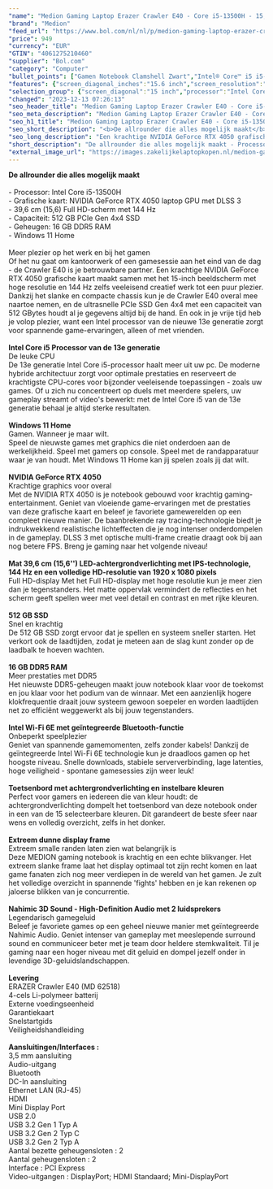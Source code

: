 ```yaml
---
"name": "Medion Gaming Laptop Erazer Crawler E40 - Core i5-13500H - 15,6 Inch FHD - 144Hz - GeForce RTX 4050 - 512 GB SSD - 16 GB RAM - Windows 11 Home"
"brand": "Medion"
"feed_url": "https://www.bol.com/nl/nl/p/medion-gaming-laptop-erazer-crawler-e40-core-i5-13500h-15-6-inch-fhd-144hz-geforce-rtx-4050-512-gb-ssd-16-gb-ram-windows-11-home/9300000141408649"
"price": 949
"currency": "EUR"
"GTIN": "4061275210460"
"supplier": "Bol.com"
"category": "Computer"
"bullet_points": ["Gamen Notebook Clamshell Zwart","Intel® Core™ i5 i5-13500H 2,6 GHz","39,6 cm (15.6\") Full HD 1920 x 1080 Pixels IPS","16 GB DDR5-SDRAM 4800 MHz 2 x 8 GB","512 GB SSD","NVIDIA GeForce RTX 4050 6 GB Intel Iris Xe Graphics","Wi-Fi 6E (802.11ax) Ethernet LAN 100,1000 Mbit/s Bluetooth 5.3","Lithium-Ion (Li-Ion) 230 W","Windows 11 Home"]
"features": {"screen_diagonal_inches":"15.6 inch","screen_resolution":"1920 x 1080 Pixels","processor_family":"Intel® Core™ i5","memory_size":"16 GB","memory_type":"DDR5-SDRAM","total_storage_space":"512 GB","graphics_card":"NVIDIA GeForce RTX 4050","graphics_memory_size":"6 GB","operating_system":"Windows","width":"359 mm","depth":"238 mm","height":"27,8 mm","weight":"2,26 kg","purpose_laptop":"Gaming"}
"selection_group": {"screen_diagonal":"15 inch","processor":"Intel Core i5","changed_price_past_3_days":false,"product_family":"ERAZER"}
"changed": "2023-12-13 07:26:13"
"seo_header_title": "Medion Gaming Laptop Erazer Crawler E40 - Core i5-13500H - 15,6 Inch FHD - 144Hz - GeForce RTX 4050 - 512 GB SSD - 16 GB RAM - Windows 11 Home"
"seo_meta_description": "Medion Gaming Laptop Erazer Crawler E40 - Core i5-13500H - 15,6 Inch FHD - 144Hz - GeForce RTX 4050 - 512 GB SSD - 16 GB RAM - Windows 11 Home"
"seo_h1_title": "Medion Gaming Laptop Erazer Crawler E40 - Core i5-13500H - 15,6 Inch FHD - 144Hz - GeForce RTX 4050 - 512 GB SSD - 16 GB RAM - Windows 11 Home"
"seo_short_description": "<b>De allrounder die alles mogelijk maakt</b> <br /> <br />- Processor: Intel Core i5-13500H <br />- Grafische kaart: NVIDIA GeForce RTX 4050 laptop GPU met DLSS 3 <br />- 39,6 cm (15,6) Full HD-scherm met 144 Hz <br />- Capaciteit: 512 GB PCIe Gen 4x4 SSD <br />- Geheugen: 16 GB DDR5 RAM <br />- Windows 11 Home <br /> <br />Meer plezier op het werk en bij het gamen <br />Of het nu gaat om kantoorwerk of een gamesessie aan het eind van de dag - de Crawler E40 is je betrouwbare partner."
"seo_long_description": "Een krachtige NVIDIA GeForce RTX 4050 grafische kaart maakt samen met het 15-inch beeldscherm met hoge resolutie en 144 Hz zelfs veeleisend creatief werk tot een puur plezier. Dankzij het slanke en compacte chassis kun je de Crawler E40 overal mee naartoe nemen, en de ultrasnelle PCIe SSD Gen 4x4 met een capaciteit van 512 GBytes houdt al je gegevens altijd bij de hand. En ook in je vrije tijd heb je volop plezier, want een Intel processor van de nieuwe 13e generatie zorgt voor spannende game-ervaringen, alleen of met vrienden. <br /> <br /> <b>Intel Core i5 Processor van de 13e generatie</b> <br />De leuke CPU <br />De 13e generatie Intel Core i5-processor haalt meer uit uw pc. De moderne hybride architectuur zorgt voor optimale prestaties en reserveert de krachtigste CPU-cores voor bijzonder veeleisende toepassingen - zoals uw games. Of u zich nu concentreert op duels met meerdere spelers, uw gameplay streamt of video's bewerkt: met de Intel Core i5 van de 13e generatie behaal je altijd sterke resultaten. <br /> <br /> <b>Windows 11 Home</b> <br />Gamen. Wanneer je maar wilt. <br />Speel de nieuwste games met graphics die niet onderdoen aan de werkelijkheid. Speel met gamers op console. Speel met de randapparatuur waar je van houdt. Met Windows 11 Home kan jij spelen zoals jij dat wilt. <br /> <br /> <b>NVIDIA GeForce RTX 4050</b> <br />Krachtige graphics voor overal <br />Met de NVIDIA RTX 4050 is je notebook gebouwd voor krachtig gaming-entertainment. Geniet van vloeiende game-ervaringen met de prestaties van deze grafische kaart en beleef je favoriete gamewerelden op een compleet nieuwe manier. De baanbrekende ray tracing-technologie biedt je indrukwekkend realistische lichteffecten die je nog intenser onderdompelen in de gameplay. DLSS 3 met optische multi-frame creatie draagt ook bij aan nog betere FPS. Breng je gaming naar het volgende niveau! <br /> <br /> <b>Mat 39,6 cm (15,6'') LED-achtergrondverlichting met IPS-technologie, 144 Hz en een volledige HD-resolutie van 1920 x 1080 pixels</b> <br />Full HD-display Met het Full HD-display met hoge resolutie kun je meer zien dan je tegenstanders. Het matte oppervlak vermindert de reflecties en het scherm geeft spellen weer met veel detail en contrast en met rijke kleuren. <br /> <br /> <b>512 GB SSD</b> <br />Snel en krachtig <br />De 512 GB SSD zorgt ervoor dat je spellen en systeem sneller starten. Het verkort ook de laadtijden, zodat je meteen aan de slag kunt zonder op de laadbalk te hoeven wachten. <br /> <br /> <b>16 GB DDR5 RAM</b> <br />Meer prestaties met DDR5 <br />Het nieuwste DDR5-geheugen maakt jouw notebook klaar voor de toekomst en jou klaar voor het podium van de winnaar. Met een aanzienlijk hogere klokfrequentie draait jouw systeem gewoon soepeler en worden laadtijden net zo efficiënt weggewerkt als bij jouw tegenstanders. <br /> <br /> <b>Intel Wi-Fi 6E met geïntegreerde Bluetooth-functie</b> <br />Onbeperkt speelplezier <br />Geniet van spannende gamemomenten, zelfs zonder kabels! Dankzij de geïntegreerde Intel Wi-Fi 6E technologie kun je draadloos gamen op het hoogste niveau. Snelle downloads, stabiele serververbinding, lage latenties, hoge veiligheid - spontane gamesessies zijn weer leuk! <br /> <br /> <b>Toetsenbord met achtergrondverlichting en instelbare kleuren</b> <br />Perfect voor gamers en iedereen die van kleur houdt: de achtergrondverlichting dompelt het toetsenbord van deze notebook onder in een van de 15 selecteerbare kleuren. Dit garandeert de beste sfeer naar wens en volledig overzicht, zelfs in het donker. <br /> <br /> <b>Extreem dunne display frame</b> <br />Extreem smalle randen laten zien wat belangrijk is <br />Deze MEDION gaming notebook is krachtig en een echte blikvanger. Het extreem slanke frame laat het display optimaal tot zijn recht komen en laat game fanaten zich nog meer verdiepen in de wereld van het gamen. Je zult het volledige overzicht in spannende 'fights' hebben en je kan rekenen op jaloerse blikken van je concurrentie. <br /> <br /> <b>Nahimic 3D Sound - High-Definition Audio met 2 luidsprekers</b> <br />Legendarisch gamegeluid <br />Beleef je favoriete games op een geheel nieuwe manier met geïntegreerde Nahimic Audio. Geniet intenser van gameplay met meeslepende surround sound en communiceer beter met je team door heldere stemkwaliteit. Til je gaming naar een hoger niveau met dit geluid en dompel jezelf onder in levendige 3D-geluidslandschappen. <br /> <br /> <b>Levering </b> <br />ERAZER Crawler E40 (MD 62518) <br />4-cels Li-polymeer batterij <br />Externe voedingseenheid <br />Garantiekaart <br />Snelstartgids <br />Veiligheidshandleiding <br /> <br /> <b>Aansluitingen/Interfaces :</b> <br />3,5 mm aansluiting <br />Audio-uitgang <br />Bluetooth <br />DC-In aansluiting <br />Ethernet LAN (RJ-45) <br />HDMI <br />Mini Display Port <br />USB 2. 0 <br />USB 3. 2 Gen 1 Typ A <br />USB 3. 2 Gen 2 Typ C <br />USB 3. 2 Gen 2 Typ A <br />Aantal bezette geheugensloten : 2 <br />Aantal geheugensloten : 2 <br />Interface : PCI Express <br />Video-uitgangen : DisplayPort; HDMI Standaard; Mini-DisplayPort"
"short_description": "De allrounder die alles mogelijk maakt - Processor: Intel Core i5-13500H - Grafische kaart: NVIDIA GeForce RTX 4050 laptop GPU met DLSS 3 - 39,6 cm (15,6) Full HD-scherm met 144 Hz - Capaciteit: 512 GB PCIe Gen 4x4 SSD - Geheugen: 16 GB DDR5 RAM - Windows 11 Home Meer plezier op het werk en bij het gamen Of het nu gaat om kantoorwerk of een gamesessie aan het eind van de dag - de Crawler E40 is je betrouwbare partner. Een krachtige NVIDIA GeForce RTX 4050 grafische kaart maakt samen met het 15-inch beeldscherm met hoge resolutie en 144 Hz zelfs veeleisend creatief werk tot een puur plezier. Dankzij het slanke en compacte chassis kun je de Crawler E40 overal mee naartoe nemen, en de ultrasnelle PCIe SSD Gen 4x4 met een capaciteit van 512 GBytes houdt al je gegevens altijd bij de hand. En ook in je vrije tijd heb je volop plezier, want een Intel processor van de nieuwe 13e generatie zorgt voor spannende game-ervaringen, alleen of met vrienden. Intel Core i5 Processor van de 13e generatie De leuke CPU De 13e generatie Intel Core i5-processor haalt meer uit uw pc. De moderne hybride architectuur zorgt voor optimale prestaties en reserveert de krachtigste CPU-cores voor bijzonder veeleisende toepassingen - zoals uw games. Of u zich nu concentreert op duels met meerdere spelers, uw gameplay streamt of video's bewerkt: met de Intel Core i5 van de 13e generatie behaal je altijd sterke resultaten. Windows 11 Home Gamen. Wanneer je maar wilt. Speel de nieuwste games met graphics die niet onderdoen aan de werkelijkheid. Speel met gamers op console. Speel met de randapparatuur waar je van houdt. Met Windows 11 Home kan jij spelen zoals jij dat wilt. NVIDIA GeForce RTX 4050 Krachtige graphics voor overal Met de NVIDIA RTX 4050 is je notebook gebouwd voor krachtig gaming-entertainment. Geniet van vloeiende game-ervaringen met de prestaties van deze grafische kaart en beleef je favoriete gamewerelden op een compleet nieuwe manier. De baanbrekende ray tracing-technologie biedt je indrukwekkend realistische lichteffecten die je nog intenser onderdompelen in de gameplay. DLSS 3 met optische multi-frame creatie draagt ook bij aan nog betere FPS. Breng je gaming naar het volgende niveau! Mat 39,6 cm (15,6'') LED-achtergrondverlichting met IPS-technologie, 144 Hz en een volledige HD-resolutie van 1920 x 1080 pixels Full HD-display Met het Full HD-display met hoge resolutie kun je meer zien dan je tegenstanders. Het matte oppervlak vermindert de reflecties en het scherm geeft spellen weer met veel detail en contrast en met rijke kleuren. 512 GB SSD Snel en krachtig De 512 GB SSD zorgt ervoor dat je spellen en systeem sneller starten. Het verkort ook de laadtijden, zodat je meteen aan de slag kunt zonder op de laadbalk te hoeven wachten. 16 GB DDR5 RAM Meer prestaties met DDR5 Het nieuwste DDR5-geheugen maakt jouw notebook klaar voor de toekomst en jou klaar voor het podium van de winnaar. Met een aanzienlijk hogere klokfrequentie draait jouw systeem gewoon soepeler en worden laadtijden net zo efficiënt weggewerkt als bij jouw tegenstanders. Intel Wi-Fi 6E met geïntegreerde Bluetooth-functie Onbeperkt speelplezier Geniet van spannende gamemomenten, zelfs zonder kabels! Dankzij de geïntegreerde Intel Wi-Fi 6E technologie kun je draadloos gamen op het hoogste niveau. Snelle downloads, stabiele serververbinding, lage latenties, hoge veiligheid - spontane gamesessies zijn weer leuk! Toetsenbord met achtergrondverlichting en instelbare kleuren Perfect voor gamers en iedereen die van kleur houdt: de achtergrondverlichting dompelt het toetsenbord van deze notebook onder in een van de 15 selecteerbare kleuren. Dit garandeert de beste sfeer naar wens en volledig overzicht, zelfs in het donker. Extreem dunne display frame Extreem smalle randen laten zien wat belangrijk is Deze MEDION gaming notebook is krachtig en een echte blikvanger. Het extreem slanke frame laat het display optimaal tot zijn recht komen en laat game fanaten zich nog meer verdiepen in de wereld van het gamen. Je zult het volledige overzicht in spannende 'fights' hebben en je kan rekenen op jaloerse blikken van je concurrentie. Nahimic 3D Sound - High-Definition Audio met 2 luidsprekers Legendarisch gamegeluid Beleef je favoriete games op een geheel nieuwe manier met geïntegreerde Nahimic Audio. Geniet intenser van gameplay met meeslepende surround sound en communiceer beter met je team door heldere stemkwaliteit. Til je gaming naar een hoger niveau met dit geluid en dompel jezelf onder in levendige 3D-geluidslandschappen. Levering ERAZER Crawler E40 (MD 62518) 4-cels Li-polymeer batterij Externe voedingseenheid Garantiekaart Snelstartgids Veiligheidshandleiding Aansluitingen/Interfaces : 3,5 mm aansluiting Audio-uitgang Bluetooth DC-In aansluiting Ethernet LAN (RJ-45) HDMI Mini Display Port USB 2.0 USB 3.2 Gen 1 Typ A USB 3.2 Gen 2 Typ C USB 3.2 Gen 2 Typ A Aantal bezette geheugensloten : 2 Aantal geheugensloten : 2 Interface : PCI Express Video-uitgangen : DisplayPort; HDMI Standaard; Mini-DisplayPort"
"external_image_url": "https://images.zakelijkelaptopkopen.nl/medion-gaming-laptop-erazer-crawler-e40-core-i5-13500h-15-6-inch-fhd-144hz-geforce-rtx-4050-512-gb-ssd-16-gb-ram-windows-11-home.webp"
---
```


<b>De allrounder die alles mogelijk maakt</b> <br /> <br />- Processor: Intel Core i5-13500H <br />- Grafische kaart: NVIDIA GeForce RTX 4050 laptop GPU met DLSS 3 <br />- 39,6 cm (15,6) Full HD-scherm met 144 Hz <br />- Capaciteit: 512 GB PCIe Gen 4x4 SSD <br />- Geheugen: 16 GB DDR5 RAM <br />- Windows 11 Home <br /> <br />Meer plezier op het werk en bij het gamen <br />Of het nu gaat om kantoorwerk of een gamesessie aan het eind van de dag - de Crawler E40 is je betrouwbare partner. Een krachtige NVIDIA GeForce RTX 4050 grafische kaart maakt samen met het 15-inch beeldscherm met hoge resolutie en 144 Hz zelfs veeleisend creatief werk tot een puur plezier. Dankzij het slanke en compacte chassis kun je de Crawler E40 overal mee naartoe nemen, en de ultrasnelle PCIe SSD Gen 4x4 met een capaciteit van 512 GBytes houdt al je gegevens altijd bij de hand. En ook in je vrije tijd heb je volop plezier, want een Intel processor van de nieuwe 13e generatie zorgt voor spannende game-ervaringen, alleen of met vrienden. <br /> <br /> <b>Intel Core i5 Processor van de 13e generatie</b> <br />De leuke CPU <br />De 13e generatie Intel Core i5-processor haalt meer uit uw pc. De moderne hybride architectuur zorgt voor optimale prestaties en reserveert de krachtigste CPU-cores voor bijzonder veeleisende toepassingen - zoals uw games. Of u zich nu concentreert op duels met meerdere spelers, uw gameplay streamt of video's bewerkt: met de Intel Core i5 van de 13e generatie behaal je altijd sterke resultaten. <br /> <br /> <b>Windows 11 Home</b> <br />Gamen. Wanneer je maar wilt. <br />Speel de nieuwste games met graphics die niet onderdoen aan de werkelijkheid. Speel met gamers op console. Speel met de randapparatuur waar je van houdt. Met Windows 11 Home kan jij spelen zoals jij dat wilt. <br /> <br /> <b>NVIDIA GeForce RTX 4050</b> <br />Krachtige graphics voor overal <br />Met de NVIDIA RTX 4050 is je notebook gebouwd voor krachtig gaming-entertainment. Geniet van vloeiende game-ervaringen met de prestaties van deze grafische kaart en beleef je favoriete gamewerelden op een compleet nieuwe manier. De baanbrekende ray tracing-technologie biedt je indrukwekkend realistische lichteffecten die je nog intenser onderdompelen in de gameplay. DLSS 3 met optische multi-frame creatie draagt ook bij aan nog betere FPS. Breng je gaming naar het volgende niveau! <br /> <br /> <b>Mat 39,6 cm (15,6'') LED-achtergrondverlichting met IPS-technologie, 144 Hz en een volledige HD-resolutie van 1920 x 1080 pixels</b> <br />Full HD-display Met het Full HD-display met hoge resolutie kun je meer zien dan je tegenstanders. Het matte oppervlak vermindert de reflecties en het scherm geeft spellen weer met veel detail en contrast en met rijke kleuren. <br /> <br /> <b>512 GB SSD</b> <br />Snel en krachtig <br />De 512 GB SSD zorgt ervoor dat je spellen en systeem sneller starten. Het verkort ook de laadtijden, zodat je meteen aan de slag kunt zonder op de laadbalk te hoeven wachten. <br /> <br /> <b>16 GB DDR5 RAM</b> <br />Meer prestaties met DDR5 <br />Het nieuwste DDR5-geheugen maakt jouw notebook klaar voor de toekomst en jou klaar voor het podium van de winnaar. Met een aanzienlijk hogere klokfrequentie draait jouw systeem gewoon soepeler en worden laadtijden net zo efficiënt weggewerkt als bij jouw tegenstanders. <br /> <br /> <b>Intel Wi-Fi 6E met geïntegreerde Bluetooth-functie</b> <br />Onbeperkt speelplezier <br />Geniet van spannende gamemomenten, zelfs zonder kabels! Dankzij de geïntegreerde Intel Wi-Fi 6E technologie kun je draadloos gamen op het hoogste niveau. Snelle downloads, stabiele serververbinding, lage latenties, hoge veiligheid - spontane gamesessies zijn weer leuk! <br /> <br /> <b>Toetsenbord met achtergrondverlichting en instelbare kleuren</b> <br />Perfect voor gamers en iedereen die van kleur houdt: de achtergrondverlichting dompelt het toetsenbord van deze notebook onder in een van de 15 selecteerbare kleuren. Dit garandeert de beste sfeer naar wens en volledig overzicht, zelfs in het donker. <br /> <br /> <b>Extreem dunne display frame</b> <br />Extreem smalle randen laten zien wat belangrijk is <br />Deze MEDION gaming notebook is krachtig en een echte blikvanger. Het extreem slanke frame laat het display optimaal tot zijn recht komen en laat game fanaten zich nog meer verdiepen in de wereld van het gamen. Je zult het volledige overzicht in spannende 'fights' hebben en je kan rekenen op jaloerse blikken van je concurrentie. <br /> <br /> <b>Nahimic 3D Sound - High-Definition Audio met 2 luidsprekers</b> <br />Legendarisch gamegeluid <br />Beleef je favoriete games op een geheel nieuwe manier met geïntegreerde Nahimic Audio. Geniet intenser van gameplay met meeslepende surround sound en communiceer beter met je team door heldere stemkwaliteit. Til je gaming naar een hoger niveau met dit geluid en dompel jezelf onder in levendige 3D-geluidslandschappen. <br /> <br /> <b>Levering </b> <br />ERAZER Crawler E40 (MD 62518) <br />4-cels Li-polymeer batterij <br />Externe voedingseenheid <br />Garantiekaart <br />Snelstartgids <br />Veiligheidshandleiding <br /> <br /> <b>Aansluitingen/Interfaces :</b> <br />3,5 mm aansluiting <br />Audio-uitgang <br />Bluetooth <br />DC-In aansluiting <br />Ethernet LAN (RJ-45) <br />HDMI <br />Mini Display Port <br />USB 2.0 <br />USB 3.2 Gen 1 Typ A <br />USB 3.2 Gen 2 Typ C <br />USB 3.2 Gen 2 Typ A <br />Aantal bezette geheugensloten : 2 <br />Aantal geheugensloten : 2 <br />Interface : PCI Express <br />Video-uitgangen : DisplayPort; HDMI Standaard; Mini-DisplayPort